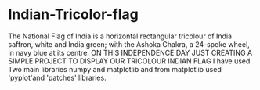 # Indian-Tricolor-flag
The National Flag of India is a horizontal rectangular tricolour of India saffron, white and India green; with the Ashoka Chakra, a 24-spoke wheel, in navy blue at its centre. 
ON THIS INDEPENDENCE DAY JUST CREATING A SIMPLE PROJECT TO DISPLAY OUR TRICOLOUR INDIAN FLAG
I have used Two main libraries numpy and matplotlib and from matplotlib used 'pyplot'and 'patches' libraries.
